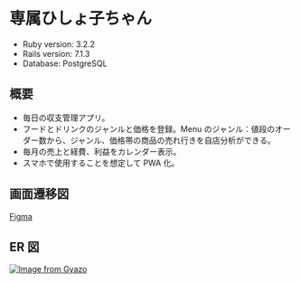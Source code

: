 # 専属ひしょ子ちゃん

- Ruby version: 3.2.2
- Rails version: 7.1.3
- Database: PostgreSQL

## 概要

- 毎日の収支管理アプリ。
- フードとドリンクのジャンルと価格を登録。Menu のジャンル：値段のオーダー数から、ジャンル、価格帯の商品の売れ行きを自店分析ができる。
- 毎月の売上と経費、利益をカレンダー表示。
- スマホで使用することを想定して PWA 化。

## 画面遷移図

[Figma](https://www.figma.com/file/EKXPRGF4mFfWd9eTQwUETr/%E5%B0%82%E5%B1%9E%E3%81%B2%E3%81%97%E3%82%87%E5%AD%90%E3%81%A1%E3%82%83%E3%82%93?type=design&node-id=0%3A1&mode=design&t=NH8bMP6cdBfhMrF6-1)

## ER 図

[![Image from Gyazo](https://i.gyazo.com/f2617feed19879f56f0149d29afcd468.png)](https://gyazo.com/f2617feed19879f56f0149d29afcd468)
